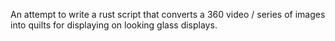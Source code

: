 An attempt to write a rust script that converts a 360 video / series of images into quilts for displaying on looking glass displays.